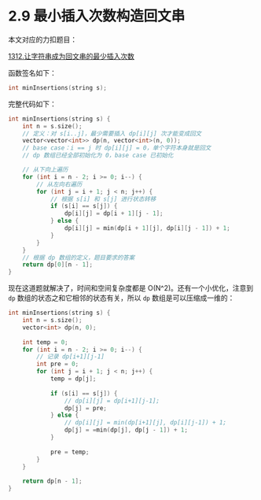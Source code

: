 # 2.9 最小插入次数构造回文串

本文对应的力扣题目：

[1312.让字符串成为回文串的最少插入次数](https://leetcode-cn.com/problems/minimum-insertion-steps-to-make-a-string-palindrome)

函数签名如下：

```cpp
int minInsertions(string s);
```

完整代码如下：

```cpp
int minInsertions(string s) {
    int n = s.size();
    // 定义：对 s[i..j]，最少需要插入 dp[i][j] 次才能变成回文
    vector<vector<int>> dp(n, vector<int>(n, 0));
    // base case：i == j 时 dp[i][j] = 0，单个字符本身就是回文
    // dp 数组已经全部初始化为 0，base case 已初始化

    // 从下向上遍历
    for (int i = n - 2; i >= 0; i--) {
        // 从左向右遍历
        for (int j = i + 1; j < n; j++) {
            // 根据 s[i] 和 s[j] 进行状态转移
            if (s[i] == s[j]) {
                dp[i][j] = dp[i + 1][j - 1];
            } else {
                dp[i][j] = min(dp[i + 1][j], dp[i][j - 1]) + 1;
            }
        }
    }
    // 根据 dp 数组的定义，题目要求的答案
    return dp[0][n - 1];
}
```

现在这道题就解决了，时间和空间复杂度都是 O(N^2)。还有一个小优化，注意到 `dp` 数组的状态之和它相邻的状态有关，所以 `dp` 数组是可以压缩成一维的：

```cpp
int minInsertions(string s) {
    int n = s.size();
    vector<int> dp(n, 0);
    
    int temp = 0;
    for (int i = n - 2; i >= 0; i--) {
        // 记录 dp[i+1][j-1]
        int pre = 0;
        for (int j = i + 1; j < n; j++) {
            temp = dp[j];
            
            if (s[i] == s[j]) {
                // dp[i][j] = dp[i+1][j-1];
                dp[j] = pre;
            } else {
                // dp[i][j] = min(dp[i+1][j], dp[i][j-1]) + 1;
                dp[j] = =min(dp[j], dp[j - 1]) + 1;
            }
            
            pre = temp;
        }
    }
    
    return dp[n - 1];
}
```



